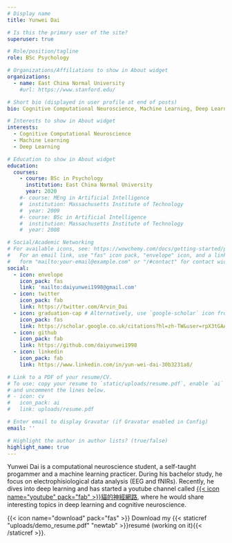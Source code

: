 ```yaml
---
# Display name
title: Yunwei Dai

# Is this the primary user of the site?
superuser: true

# Role/position/tagline
role: BSc Psychology

# Organizations/Affiliations to show in About widget
organizations:
  - name: East China Normal University
    #url: https://www.stanford.edu/

# Short bio (displayed in user profile at end of posts)
bio: Cognitive Computational Neuroscience, Machine Learning, Deep Learning

# Interests to show in About widget
interests:
  - Cognitive Computational Neuroscience
  - Machine Learning
  - Deep Learning

# Education to show in About widget
education:
  courses:
    - course: BSc in Psychology
      institution: East China Normal University
      year: 2020
    #- course: MEng in Artificial Intelligence
    #  institution: Massachusetts Institute of Technology
    #  year: 2009
    #- course: BSc in Artificial Intelligence
    #  institution: Massachusetts Institute of Technology
    #  year: 2008

# Social/Academic Networking
# For available icons, see: https://wowchemy.com/docs/getting-started/page-builder/#icons
#   For an email link, use "fas" icon pack, "envelope" icon, and a link in the
#   form "mailto:your-email@example.com" or "/#contact" for contact widget.
social:
  - icon: envelope
    icon_pack: fas
    link: 'mailto:daiyunwei1998@gmail.com'
  - icon: twitter
    icon_pack: fab
    link: https://twitter.com/Arvin_Dai
  - icon: graduation-cap # Alternatively, use `google-scholar` icon from `ai` icon pack
    icon_pack: fas
    link: https://scholar.google.co.uk/citations?hl=zh-TW&user=rpX3tGAAAAAJ
  - icon: github
    icon_pack: fab
    link: https://github.com/daiyunwei1998
  - icon: linkedin
    icon_pack: fab
    link: https://www.linkedin.com/in/yun-wei-dai-30b3231a8/

# Link to a PDF of your resume/CV.
# To use: copy your resume to `static/uploads/resume.pdf`, enable `ai` icons in `params.toml`,
# and uncomment the lines below.
# - icon: cv
#   icon_pack: ai
#   link: uploads/resume.pdf

# Enter email to display Gravatar (if Gravatar enabled in Config)
email: ''

# Highlight the author in author lists? (true/false)
highlight_name: true
---
```


Yunwei Dai is a computational neuroscience student, a self-taught progammer and a machine learning practicer. During his bachelor study, he focus on electrophisiological data analysis (EEG and fNIRs). Recently, he dives into deep learning and has started a youtube channel called  [{{< icon name="youtube" pack="fab" >}}貓的神經網路](https://www.youtube.com/@neuralneko), where he would share interesting topics in deep learning and cognitive neuroscience.


{{< icon name="download" pack="fas" >}} Download my {{< staticref "uploads/demo_resume.pdf" "newtab" >}}resumé (working on it){{< /staticref >}}.
